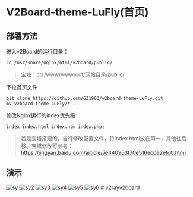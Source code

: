 # V2Board-theme-LuFly(首页)

## 部署方法

进入v2Board的运行目录：

```shell
cd /usr/share/nginx/html/v2board/public/
```
> 宝塔：cd /www/wwwroot/网站目录/public/

下拉首页文件：

```shell
git clone https://github.com/GZ1903/v2board-theme-LuFly.git
mv v2board-theme-LuFly/* .
```

修改Nginx运行的index优先级：

```shell
index index.html index.htm index.php;
```

> 若是宝塔搭建的，自行修改配置文件，将index.html放在第一，其他往后移。宝塔修改可参考：https://jingyan.baidu.com/article/7e440953f70e516ec0e2efc0.html

## 演示

![sy](https://cdn.jsdelivr.net/gh/gz1903/tu/sy.png)
![sy2](https://cdn.jsdelivr.net/gh/gz1903/tu/sy2.png)
![sy3](https://cdn.jsdelivr.net/gh/gz1903/tu/sy3.png)
![sy4](https://cdn.jsdelivr.net/gh/gz1903/tu/sy4.png)
![sy5](https://cdn.jsdelivr.net/gh/gz1903/tu/sy5.png)
![sy6](https://cdn.jsdelivr.net/gh/gz1903/tu/sy6.png)
#   v 2 r a y v 2 b o a r d  
 